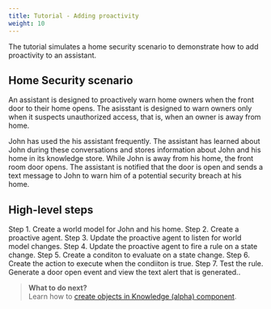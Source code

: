 ```yaml
---
title: Tutorial - Adding proactivity
weight: 10
---
```


The tutorial simulates a home security scenario to demonstrate how to add proactivity to an assistant.

## Home Security scenario

An assistant is designed to  proactively warn home owners when the front door to their home opens.  The asisstant is designed to warn owners only when it suspects unauthorized access, that is, when an owner is away from home.

John has used the his assistant frequently. The assistant has learned about John during these conversations and stores information about John and his home in its knowledge store.  While John is away from his home, the front room door opens.  The assistant is notified that the door is open and sends a text message to John to warn him of a potential security breach at his home.

## High-level steps

Step 1. Create a world model for John and his home.
Step 2. Create a proactive agent.
Step 3. Update the proactive agent to listen for world model changes.
Step 4.  Update the proactive agent to fire a rule on a state change.
Step 5. Create a conditon to evaluate on a state change.
Step 6. Create the action to execute when the condiiton is true.
Step 7. Test the rule.  Generate a door open event and view the text alert that is generated..

> **What to do next?**<br/>
Learn how to [create objects in Knowledge (alpha) component]({{site.baseurl}}/knowledge/create-objects).